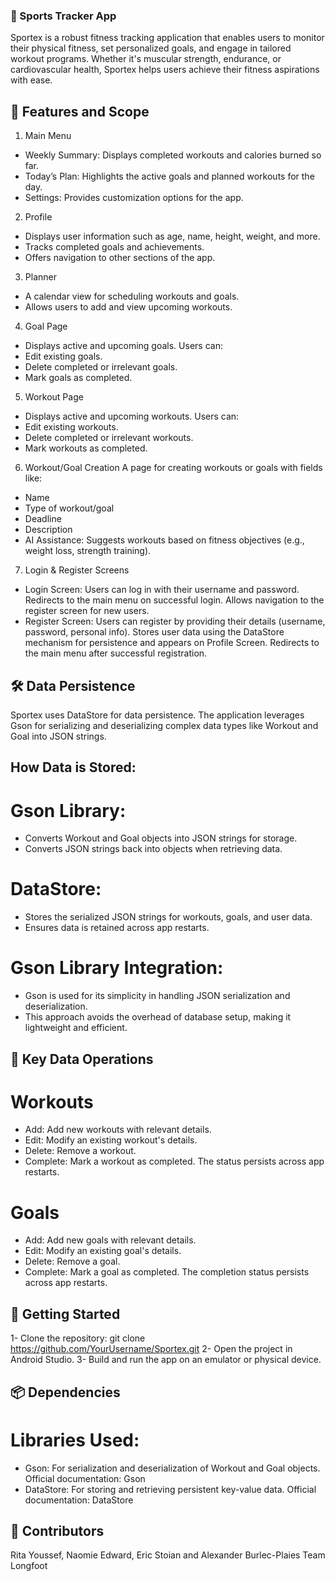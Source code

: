 ### 📱 Sports Tracker App

Sportex is a robust fitness tracking application that enables users to monitor their physical fitness, set personalized goals, and engage in tailored workout programs. Whether it's muscular strength, endurance, or cardiovascular health, Sportex helps users achieve their fitness aspirations with ease.

## 🌟 Features and Scope

1. Main Menu
- Weekly Summary: Displays completed workouts and calories burned so far.
- Today’s Plan: Highlights the active goals and planned workouts for the day.
- Settings: Provides customization options for the app.
  
2. Profile
- Displays user information such as age, name, height, weight, and more.
- Tracks completed goals and achievements.
- Offers navigation to other sections of the app.
  
3. Planner
- A calendar view for scheduling workouts and goals.
- Allows users to add and view upcoming workouts.
  
4. Goal Page
- Displays active and upcoming goals.
Users can:
- Edit existing goals.
- Delete completed or irrelevant goals.
- Mark goals as completed.
  
5. Workout Page
- Displays active and upcoming workouts.
Users can:
- Edit existing workouts.
- Delete completed or irrelevant workouts.
- Mark workouts as completed.
  
6. Workout/Goal Creation
A page for creating workouts or goals with fields like:
- Name
- Type of workout/goal
- Deadline
- Description
- AI Assistance: Suggests workouts based on fitness objectives (e.g., weight loss, strength training).
  
7. Login & Register Screens
- Login Screen:
Users can log in with their username and password.
Redirects to the main menu on successful login.
Allows navigation to the register screen for new users.
- Register Screen:
Users can register by providing their details (username, password, personal info).
Stores user data using the DataStore mechanism for persistence and appears on Profile Screen.
Redirects to the main menu after successful registration.

## 🛠️ Data Persistence

Sportex uses DataStore for data persistence. The application leverages Gson for serializing and deserializing complex data types like Workout and Goal into JSON strings.

## How Data is Stored:
# Gson Library:
- Converts Workout and Goal objects into JSON strings for storage.
- Converts JSON strings back into objects when retrieving data.
# DataStore:
- Stores the serialized JSON strings for workouts, goals, and user data.
- Ensures data is retained across app restarts.
# Gson Library Integration:
- Gson is used for its simplicity in handling JSON serialization and deserialization.
- This approach avoids the overhead of database setup, making it lightweight and efficient.
  
## 💾 Key Data Operations

# Workouts

- Add: Add new workouts with relevant details.
- Edit: Modify an existing workout's details.
- Delete: Remove a workout.
- Complete: Mark a workout as completed. The status persists across app restarts.
# Goals

- Add: Add new goals with relevant details.
- Edit: Modify an existing goal's details.
- Delete: Remove a goal.
- Complete: Mark a goal as completed. The completion status persists across app restarts.
  
## 🚀 Getting Started

1- Clone the repository:
 git clone https://github.com/YourUsername/Sportex.git
2- Open the project in Android Studio.
3- Build and run the app on an emulator or physical device.

## 📦 Dependencies

# Libraries Used:
 - Gson:
For serialization and deserialization of Workout and Goal objects.
Official documentation: Gson
- DataStore:
For storing and retrieving persistent key-value data.
Official documentation: DataStore

## 🤝 Contributors
Rita Youssef, Naomie Edward, Eric Stoian and Alexander Burlec-Plaies
Team Longfoot
